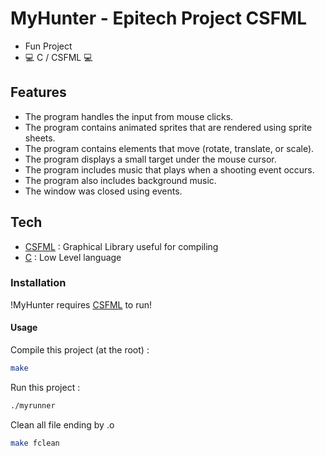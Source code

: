 # MyHunter - Epitech Project CSFML

- Fun Project 
- 💻 C / CSFML 💻

## Features

- The program handles the input from mouse clicks.
- The program contains animated sprites that are rendered using sprite sheets.
- The program contains elements that move (rotate, translate, or scale).
- The program displays a small target under the mouse cursor.
- The program includes music that plays when a shooting event occurs.
- The program also includes background music.
- The window was closed using events.

## Tech

- [CSFML](https://www.sfml-dev.org/download/csfml/index-fr.php) : Graphical Library useful for compiling
- [C](https://www.scaler.com/topics/c/install-c-on-linux/) : Low Level language

### Installation

!MyHunter requires [CSFML](https://www.sfml-dev.org/download/csfml/index-fr.php) to run!

#### Usage

Compile this project (at the root) :

```sh
make
```

Run this project :
```sh
./myrunner
```

Clean all file ending by .o

```sh
make fclean
```
